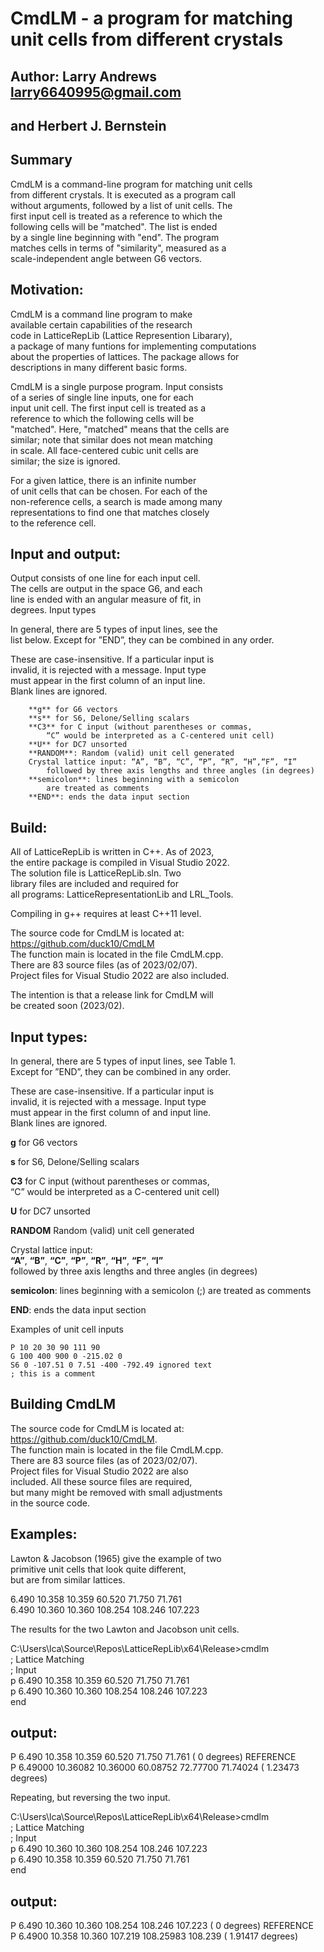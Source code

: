 # CmdLM - a program for matching unit cells from different crystals #

## Author: Larry Andrews larry6640995@gmail.com
## and Herbert J. Bernstein

## Summary
CmdLM is a command-line program for matching unit cells   
from different crystals.  It is executed as a program call  
without arguments, followed by a list of unit cells.  The   
first input cell is treated as a reference to which the   
following cells will be  "matched".  The list is ended   
by a single line beginning with "end".  The program  
matches cells in terms of "similarity", measured as a  
scale-independent angle between G6 vectors.

## Motivation: 
CmdLM is a command line program to make  
available certain capabilities of the research  
code in LatticeRepLib (Lattice Represention Libarary),  
a package of many funtions for implementing computations  
about the properties of lattices. The package allows for  
descriptions in many different basic forms.
	
CmdLM is a single purpose program. Input consists  
of a series of single line inputs, one for each  
input unit cell. The first input cell is treated as 
a  
reference to which the following cells will be   
"matched". Here, "matched" means that the cells are  
similar; note that similar does not mean matching  
in scale. All face-centered cubic unit cells are  
similar; the size is ignored.
	
For a given lattice, there is an infinite number  
of unit cells that can be chosen. For each of the  
non-reference cells, a search is made among many  
representations to find one that matches closely  
to the reference cell.
	
## Input and output:  
Output consists of one line for each input cell.  
The cells are output in the space G6, and each  
line is ended with an angular measure of fit, in  
degrees. Input types

In general, there are 5 types of input lines, see the  
list below. Except for ”END”, they can be combined in any order.

These are case-insensitive. If a particular input is   
invalid, it is rejected with a message. Input type  
must appear in the first column of an input line.  
Blank lines are ignored.

        **g** for G6 vectors
        **s** for S6, Delone/Selling scalars  
        **C3** for C input (without parentheses or commas,  
            “C” would be interpreted as a C-centered unit cell)
        **U** for DC7 unsorted
        **RANDOM**: Random (valid) unit cell generated  
        Crystal lattice input: “A”, “B”, “C”, “P”, “R”, “H”,“F”, “I”  
            followed by three axis lengths and three angles (in degrees)  
        **semicolon**: lines beginning with a semicolon  
            are treated as comments
        **END**: ends the data input section

## Build:
All of LatticeRepLib is written in C++. As of 2023,  
the entire package is compiled in Visual Studio 2022.  
The solution file is LatticeRepLib.sln. Two  
library files are included and required for  
all programs: LatticeRepresentationLib and LRL_Tools.  
	
Compiling in g++ requires at least C++11 level.  
	
The source code for CmdLM is located at:  
   https://github.com/duck10/CmdLM  
The function main is located in the file CmdLM.cpp.  
There are 83 source files (as of 2023/02/07).  
Project files for Visual Studio 2022 are also included. 

The intention is that a release link for CmdLM will  
be created soon (2023/02).

## Input types:

In general, there are 5 types of input lines, see Table 1.  
Except for ”END”, they can be combined in any order.

These are case-insensitive. If a particular input is  
invalid, it is rejected with a message. Input type  
must appear in the first column of and input line.  
Blank lines are ignored.

**g** for G6 vectors

**s** for S6, Delone/Selling scalars

**C3** for C input (without parentheses or commas,  
“C” would be interpreted as a C-centered unit cell)

**U** for DC7 unsorted

**RANDOM** Random (valid) unit cell generated

Crystal lattice input:  
**“A”**, **“B”**, **“C”**, **“P”**, **“R”**, **“H”**, **“F”**, **“I”**  
followed by three axis lengths and three angles (in degrees)

**semicolon**: lines beginning with a semicolon (;) are treated as comments

**END**: ends the data input section


Examples of unit cell inputs

	P 10 20 30 90 111 90  
	G 100 400 900 0 -215.02 0  
	S6 0 -107.51 0 7.51 -400 -792.49 ignored text  
	; this is a comment


## Building CmdLM

The source code for CmdLM is located at:  
 https://github.com/duck10/CmdLM.  
The function main is located in the file CmdLM.cpp.  
There are 83 source files (as of 2023/02/07).  
Project files for Visual Studio 2022 are also  
included. All these source files are required,  
but many might be removed with small adjustments  
in the source code.

## Examples:

Lawton & Jacobson (1965) give the example of two  
primitive unit cells that look quite different,  
but are from similar lattices.

6.490 10.358 10.359 60.520 71.750 71.761  
6.490 10.360 10.360 108.254 108.246 107.223  

The results for the two Lawton and Jacobson unit cells.

C:\Users\lca\Source\Repos\LatticeRepLib\x64\Release>cmdlm  
; Lattice Matching  
; Input  
p 6.490 10.358 10.359 60.520 71.750 71.761  
p 6.490 10.360 10.360 108.254 108.246 107.223  
end  
## output:  
P    6.490  10.358  10.359  60.520  71.750  71.761 ( 0  degrees)   REFERENCE  
P    6.49000  10.36082  10.36000  60.08752  72.77700  71.74024 ( 1.23473  degrees)  

Repeating, but reversing the two input.

C:\Users\lca\Source\Repos\LatticeRepLib\x64\Release>cmdlm  
; Lattice Matching  
; Input  
p 6.490 10.360 10.360 108.254 108.246 107.223  
p 6.490 10.358 10.359 60.520 71.750 71.761  
end  
## output:  
P    6.490  10.360  10.360 108.254 108.246 107.223 ( 0  degrees) REFERENCE  
P    6.4900 10.358  10.360 107.219 108.25983 108.239 ( 1.91417  degrees)  

